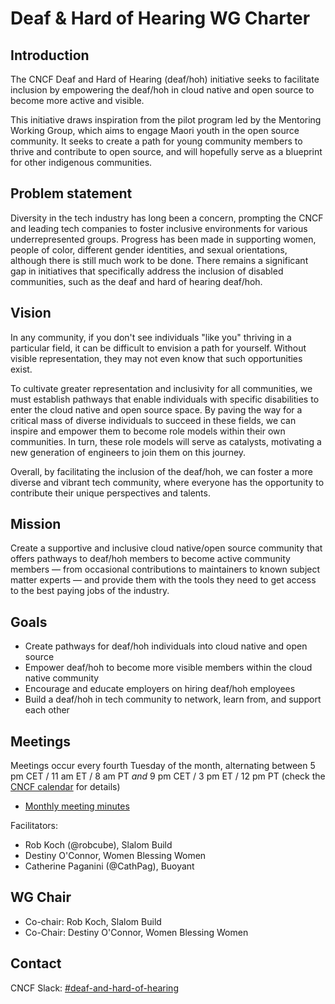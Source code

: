 # Deaf & Hard of Hearing WG Charter

## Introduction

The CNCF Deaf and Hard of Hearing (deaf/hoh) initiative seeks to facilitate inclusion by empowering the deaf/hoh in cloud native and open source to become more active and visible.

This initiative draws inspiration from the pilot program led by the Mentoring Working Group, which aims to engage Maori youth in the open source community. It seeks to create a path for young community members to thrive and contribute to open source, and will hopefully serve as a blueprint for other indigenous communities.

## Problem statement

Diversity in the tech industry has long been a concern, prompting the CNCF and leading tech companies to foster inclusive environments for various underrepresented groups. Progress has been made in supporting women, people of color, different gender identities, and sexual orientations, although there is still much work to be done. There remains a significant gap in initiatives that specifically address the inclusion of disabled communities, such as the deaf and hard of hearing deaf/hoh.

## Vision

In any community, if you don't see individuals "like you" thriving in a particular field, it can be difficult to envision a path for yourself. Without visible representation, they may not even know that such opportunities exist.

To cultivate greater representation and inclusivity for all communities, we must establish pathways that enable individuals with specific disabilities to enter the cloud native and open source space. By paving the way for a critical mass of diverse individuals to succeed in these fields, we can inspire and empower them to become role models within their own communities. In turn, these role models will serve as catalysts, motivating a new generation of engineers to join them on this journey.

Overall, by facilitating the inclusion of the deaf/hoh, we can foster a more diverse and vibrant tech community, where everyone has the opportunity to contribute their unique perspectives and talents.

## Mission

Create a supportive and inclusive cloud native/open source community that offers pathways to deaf/hoh members to become active community members — from occasional contributions to maintainers to known subject matter experts — and provide them with the tools they need to get access to the best paying jobs of the industry.

## Goals

* Create pathways for deaf/hoh individuals into cloud native and open source
* Empower deaf/hoh to become more visible members within the cloud native community  
* Encourage and educate employers on hiring deaf/hoh employees
* Build a deaf/hoh in tech community to network, learn from, and support each other

## Meetings

Meetings occur every fourth Tuesday of the month, alternating between 5 pm CET / 11 am ET / 8 am PT _and_ 9 pm CET / 3 pm ET / 12 pm PT (check the [CNCF calendar](https://www.cncf.io/calendar/) for details)

* [Monthly meeting minutes](https://docs.google.com/document/d/1VUPJFOx36JqbgydkMRZPufP1dAEHWMnfviqMNI-jBLo/edit#heading=h.d1ot8vdv33ht)

Facilitators:
* Rob Koch (@robcube), Slalom Build
* Destiny O'Connor, Women Blessing Women
* Catherine Paganini (@CathPag), Buoyant

## WG Chair

* Co-chair: Rob Koch, Slalom Build
* Co-Chair: Destiny O'Connor, Women Blessing Women

## Contact

CNCF Slack: [#deaf-and-hard-of-hearing](https://cloud-native.slack.com/archives/C05BYNK8A3V)
